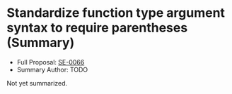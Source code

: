 # Standardize function type argument syntax to require parentheses (Summary)

* Full Proposal: [SE-0066](https://github.com/apple/swift-evolution/blob/main/proposals/0066-standardize-function-type-syntax.md)
* Summary Author: TODO

Not yet summarized.

